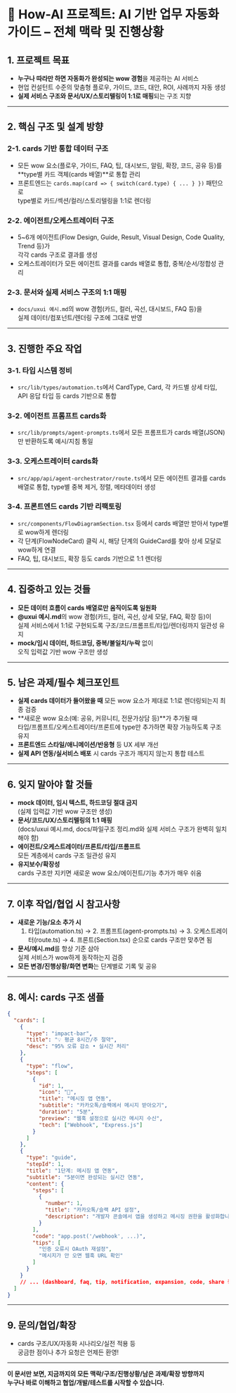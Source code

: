 # 🚀 How-AI 프로젝트: AI 기반 업무 자동화 가이드 – 전체 맥락 및 진행상황

## 1. 프로젝트 목표

- **누구나 따라만 하면 자동화가 완성되는 wow 경험**을 제공하는 AI 서비스
- 현업 컨설턴트 수준의 맞춤형 플로우, 가이드, 코드, 대안, ROI, 사례까지 자동 생성
- **실제 서비스 구조와 문서/UX/스토리텔링이 1:1로 매핑**되는 구조 지향

---

## 2. 핵심 구조 및 설계 방향

### 2-1. cards 기반 통합 데이터 구조
- 모든 wow 요소(플로우, 가이드, FAQ, 팁, 대시보드, 알림, 확장, 코드, 공유 등)를  
  **type별 카드 객체(cards 배열)**로 통합 관리
- 프론트엔드는 `cards.map(card => { switch(card.type) { ... } })` 패턴으로  
  type별로 카드/섹션/컬러/스토리텔링을 1:1로 렌더링

### 2-2. 에이전트/오케스트레이터 구조
- 5~6개 에이전트(Flow Design, Guide, Result, Visual Design, Code Quality, Trend 등)가  
  각각 cards 구조로 결과를 생성
- 오케스트레이터가 모든 에이전트 결과를 cards 배열로 통합, 중복/순서/정합성 관리

### 2-3. 문서와 실제 서비스 구조의 1:1 매핑
- `docs/uxui 예시.md`의 wow 경험(카드, 컬러, 곡선, 대시보드, FAQ 등)을  
  실제 데이터/컴포넌트/렌더링 구조에 그대로 반영

---

## 3. 진행한 주요 작업

### 3-1. 타입 시스템 정비
- `src/lib/types/automation.ts`에서 CardType, Card, 각 카드별 상세 타입, API 응답 타입 등 cards 기반으로 통합

### 3-2. 에이전트 프롬프트 cards화
- `src/lib/prompts/agent-prompts.ts`에서 모든 프롬프트가 cards 배열(JSON)만 반환하도록 예시/지침 통일

### 3-3. 오케스트레이터 cards화
- `src/app/api/agent-orchestrator/route.ts`에서 모든 에이전트 결과를 cards 배열로 통합, type별 중복 제거, 정렬, 메타데이터 생성

### 3-4. 프론트엔드 cards 기반 리팩토링
- `src/components/FlowDiagramSection.tsx` 등에서 cards 배열만 받아서 type별로 wow하게 렌더링
- 각 단계(FlowNodeCard) 클릭 시, 해당 단계의 GuideCard를 찾아 상세 모달로 wow하게 연결
- FAQ, 팁, 대시보드, 확장 등도 cards 기반으로 1:1 렌더링

---

## 4. 집중하고 있는 것들

- **모든 데이터 흐름이 cards 배열로만 움직이도록 일원화**
- **@uxui 예시.md**의 wow 경험(카드, 컬러, 곡선, 상세 모달, FAQ, 확장 등)이  
  실제 서비스에서 1:1로 구현되도록 구조/코드/프롬프트/타입/렌더링까지 일관성 유지
- **mock/임시 데이터, 하드코딩, 중복/불일치/누락** 없이  
  오직 입력값 기반 wow 구조만 생성

---

## 5. 남은 과제/필수 체크포인트

- **실제 cards 데이터가 들어왔을 때** 모든 wow 요소가 제대로 1:1로 렌더링되는지 최종 검증
- **새로운 wow 요소(예: 공유, 커뮤니티, 전문가상담 등)**가 추가될 때  
  타입/프롬프트/오케스트레이터/프론트에 type만 추가하면 확장 가능하도록 구조 유지
- **프론트엔드 스타일/애니메이션/반응형** 등 UX 세부 개선
- **실제 API 연동/실서비스 배포** 시 cards 구조가 깨지지 않는지 통합 테스트

---

## 6. 잊지 말아야 할 것들

- **mock 데이터, 임시 텍스트, 하드코딩 절대 금지**  
  (실제 입력값 기반 wow 구조만 생성)
- **문서/코드/UX/스토리텔링의 1:1 매핑**  
  (docs/uxui 예시.md, docs/파일구조 정리.md와 실제 서비스 구조가 완벽히 일치해야 함)
- **에이전트/오케스트레이터/프론트/타입/프롬프트**  
  모든 계층에서 cards 구조 일관성 유지
- **유지보수/확장성**  
  cards 구조만 지키면 새로운 wow 요소/에이전트/기능 추가가 매우 쉬움

---

## 7. 이후 작업/협업 시 참고사항

- **새로운 기능/요소 추가 시**  
  1. 타입(automation.ts) → 2. 프롬프트(agent-prompts.ts) → 3. 오케스트레이터(route.ts) → 4. 프론트(Section.tsx) 순으로 cards 구조만 맞추면 됨
- **문서/예시.md**를 항상 기준 삼아  
  실제 서비스가 wow하게 동작하는지 검증
- **모든 변경/진행상황/화면 변화**는 단계별로 기록 및 공유

---

## 8. 예시: cards 구조 샘플

```json
{
  "cards": [
    {
      "type": "impact-bar",
      "title": "💡 평균 8시간/주 절약",
      "desc": "95% 오류 감소 • 실시간 처리"
    },
    {
      "type": "flow",
      "steps": [
        {
          "id": 1,
          "icon": "💬",
          "title": "메시징 앱 연동",
          "subtitle": "카카오톡/슬랙에서 메시지 받아오기",
          "duration": "5분",
          "preview": "웹훅 설정으로 실시간 메시지 수신",
          "tech": ["Webhook", "Express.js"]
        }
      ]
    },
    {
      "type": "guide",
      "stepId": 1,
      "title": "1단계: 메시징 앱 연동",
      "subtitle": "5분이면 완성되는 실시간 연동",
      "content": {
        "steps": [
          {
            "number": 1,
            "title": "카카오톡/슬랙 API 설정",
            "description": "개발자 콘솔에서 앱을 생성하고 메시징 권한을 활성화합니다."
          }
        ],
        "code": "app.post('/webhook', ...)",
        "tips": [
          "인증 오류시 OAuth 재설정",
          "메시지가 안 오면 웹훅 URL 확인"
        ]
      }
    }
    // ... (dashboard, faq, tip, notification, expansion, code, share 등 추가)
  ]
}
```

---

## 9. 문의/협업/확장

- cards 구조/UX/자동화 시나리오/실전 적용 등  
  궁금한 점이나 추가 요청은 언제든 환영!

---

**이 문서만 보면, 지금까지의 모든 맥락/구조/진행상황/남은 과제/확장 방향까지  
누구나 바로 이해하고 협업/개발/테스트를 시작할 수 있습니다.**
